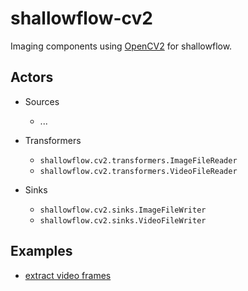 # shallowflow-cv2
Imaging components using [OpenCV2](https://github.com/opencv/opencv-python) for shallowflow.

## Actors

* Sources

  * ...
    
* Transformers

  * `shallowflow.cv2.transformers.ImageFileReader`
  * `shallowflow.cv2.transformers.VideoFileReader`
    
* Sinks

  * `shallowflow.cv2.sinks.ImageFileWriter`
  * `shallowflow.cv2.sinks.VideoFileWriter`

## Examples

* [extract video frames](cv2/examples/extract_video_frames.py)
